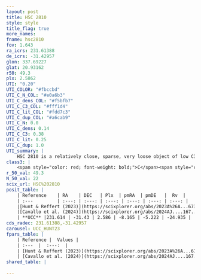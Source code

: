 ```yaml
---
layout: post
title: HSC 2810
style: style
title_flag: true
more_names: 
fname: hsc2810
fov: 1.643
ra_icrs: 231.61388
de_icrs: -31.42957
glon: 337.69227
glat: 20.93162
r50: 49.3
plx: 2.5862
UTI: "0.20"
UTI_COLOR: "#fbccbd"
UTI_C_N_COL: "#e0a6b3"
UTI_C_dens_COL: "#f5bfb7"
UTI_C_C3_COL: "#fff1d4"
UTI_C_lit_COL: "#fdd7c3"
UTI_C_dup_COL: "#a6cab9"
UTI_C_N: 0.0
UTI_C_dens: 0.14
UTI_C_C3: 0.38
UTI_C_lit: 0.25
UTI_C_dup: 1.0
UTI_summary: |
    HSC 2810 is a relatively close, sparse, very loose object of low C3 quality. It was recently reported in the literature.<br><br><span style="color: #99180f; font-weight: bold;">Warning: </span>contains less than 25 stars with <i>P>0.5</i> estimated.
class3: |
    <span style="color: red; font-weight: bold;">C</span><span style="color: #FFC300; font-weight: bold;">B</span>
r_50_val: 49.3
N_50_val: 22
scix_url: HSC%202810
posit_table: |
    | Reference    | RA    | DEC   | Plx  | pmRA  | pmDE   |  Rv  |
    | :---         | :---: | :---: | :---: | :---: | :---: | :---: |
    |[Hunt & Reffert (2023)](https://scixplorer.org/abs/2023A%26A...673A.114H) | 231.62 | -30.591 | 2.583 | -8.216 | -5.304 | -26.42 |
    |[Cavallo et al. (2024)](https://scixplorer.org/abs/2024AJ....167...12C) | 231.281 | -31.345 | 2.586 | -- | -- | -- |
    | **UCC** |231.614 | -31.43 | 2.586 | -8.165 | -5.222 | -24.935 | 
cds_radec: 231.61388,-31.42957
carousel: UCC_HUNT23
fpars_table: |
    | Reference |  Values |
    | :---  |  :---:  |
    | [Hunt & Reffert (2023)](https://scixplorer.org/abs/2023A%26A...673A.114H) | `AV50=0.316, diffAV50=1.028, MOD50=7.849, logAge50=7.931` |
    | [Cavallo et al. (2024)](https://scixplorer.org/abs/2024AJ....167...12C) | `AV50=0.72, dMod50=8.0, logAge50=8.09, [Fe/H]50=0.41` |
shared_table: |
    
---
```

